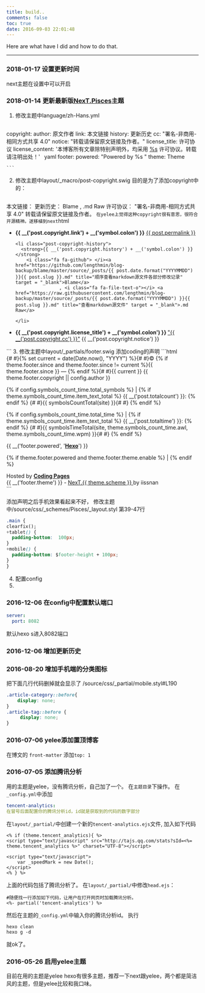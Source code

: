 ```yaml
---
title: build..
comments: false
toc: true
date: 2016-09-03 22:01:48
---
```


Here are what have I did and how to do that.

<!-- more -->
***
### 2018-01-17 设置更新时间
next主题在设置中可以开启

### 2018-01-14 更新最新版[NexT.Pisces](https://github.com/iissnan/hexo-theme-next)主题
1. 修改主题中language/zh-Hans.yml
    ```yml
  copyright:
    author: 原文作者
    link: 本文链接
    history: 更新历史
    cc: "署名-非商用-相同方式共享 4.0"
    notice: "转载请保留原文链接及作者。"
    license_title: 许可协议
    license_content: '本博客所有文章除特别声明外，均采用
      <a href="%s" rel="external nofollow" target="_blank">%s</a> 许可协议。转载请注明出处！'
    ```
    ```yaml
footer:
  powered: "Powered by %s "
  theme: Theme

    ```
2. 修改主题中layout/_macro/post-copyright.swig
    目的是为了添加copyright中的：
    ```yml
本文链接：
更新历史： Blame ,  .md Raw
许可协议：  "署名-非商用-相同方式共享 4.0" 转载请保留原文链接及作者。
    ```
    在yelee上觉得这种copyright很有意思，很符合开源精神。遂移植到next
    ```html
  <ul class="post-copyright">
    <li class="post-copyright-link">
      <strong>{{ __('post.copyright.link') + __('symbol.colon') }}</strong>
      <a href="{{ post.permalink }}" title="{{ post.title }}">{{ post.permalink }}</a>
      <span class="copy-path" data-clipboard-text=" 原文链接： {{ post.permalink }}　作 者 ：{{ post.copyright.author }}" title=" 点击复制文章链接 "><i class="fa fa-clipboard"></i></span>
      <script src="{{ theme.CDN.clipboard }}"> var clipboard = new Clipboard('.copy-path'); </script>
    </li>

    <li class="post-copyright-history">
      <strong>{{ __('post.copyright.history') + __('symbol.colon') }}</strong>
        <i class="fa fa-github"> </i><a href="https://github.com/lengthmin/blog-backup/blame/master/source/_posts/{{ post.date.format("YYYYMMDD") }}{{ post.slug }}.md" title="顺序查看markdown源文件各部分修改记录" target = "_blank">Blame</a>
                    , <i class="fa fa-file-text-o"></i> <a href="https://raw.githubusercontent.com/lengthmin/blog-backup/master/source/_posts/{{ post.date.format("YYYYMMDD") }}{{ post.slug }}.md" title="查看markdown源文件" target = "_blank">.md Raw</a>

    </li>
 <li class="post-copyright-license">
      <strong>{{ __('post.copyright.license_title') + __('symbol.colon') }} </strong>
 <i class="fa fa-creative-commons"></i> <a rel="license" href="http://creativecommons.org/licenses/by-nc-sa/4.0/" title="CC BY-NC-SA 4.0 International" target = "_blank">"{{ __('post.copyright.cc') }}"</a> {{ __('post.copyright.notice') }}
    </li>
    </ul>
    ```
3. 修改主题中layout/_partials/footer.swig
添加coding的声明
    ```html
<div class="copyright">{#
#}{% set current = date(Date.now(), "YYYY") %}{#
#}&copy; {% if theme.footer.since and theme.footer.since != current %}{{ theme.footer.since }} &mdash; {% endif %}{#
#}<span itemprop="copyrightYear">{{ current }}</span>
  <span class="with-love">
    <i class="fa fa-{{ theme.footer.icon }}"></i>
  </span>
  <span class="author" itemprop="copyrightHolder">{{ theme.footer.copyright || config.author }}</span>

  {% if config.symbols_count_time.total_symbols %}
    <span class="post-meta-divider">|</span>
    <span class="post-meta-item-icon">
      <i class="fa fa-area-chart"></i>
    </span>
    {% if theme.symbols_count_time.item_text_total %}
      <span class="post-meta-item-text">{{ __('post.totalcount') }}&#58;</span>
    {% endif %}
    <span title="{{ __('post.totalcount') }}">{#
    #}{{ symbolsCountTotal(site) }}{#
  #}</span>
  {% endif %}

  {% if config.symbols_count_time.total_time %}
    <span class="post-meta-divider">|</span>
    <span class="post-meta-item-icon">
      <i class="fa fa-coffee"></i>
    </span>
    {% if theme.symbols_count_time.item_text_total %}
      <span class="post-meta-item-text">{{ __('post.totaltime') }}&#58;</span>
    {% endif %}
    <span title="{{ __('post.totaltime') }}">{#
    #}{{ symbolsTimeTotal(site, theme.symbols_count_time.awl, theme.symbols_count_time.wpm) }}{#
  #}</span>
  {% endif %}
</div>

<div class="powered-by">
  {{ __('footer.powered', '<a class="theme-link" href="https://hexo.io" style="font-weight: bold">Hexo</a>') }}
</div>

{% if theme.footer.powered and theme.footer.theme.enable %}
  <span class="post-meta-divider">|</span>
{% endif %}

<div class="theme-info">
  Hosted by <a href="https://pages.coding.me" style="font-weight: bold">Coding Pages</a>
</div>


<div>
    {{ __('footer.theme') }} -
  <a class="theme-link" href="https://github.com/iissnan/hexo-theme-next">
    NexT.{{ theme.scheme }}
  </a> by iissnan
</div>
    ```
    
  添加声明之后手机效果看起来不好，
  修改主题中/source/css/_schemes/Pisces/_layout.styl 第39-47行
  ```css
.main {
  clearfix();
  +tablet() {
    padding-bottom:  100px;
  }
  +mobile() {
    padding-bottom: $footer-height + 100px;
  }
}
  ```
4. 配置config
5. 

### 2016-12-06 在config中配置默认端口
```yaml
server:
  port: 8082
```
默认hexo s进入8082端口
### 2016-12-06 增加更新历史

### 2016-08-20 增加手机端的分类图标

把下面几行代码删掉就会显示了
/source/css/_partial/mobile.styl#L190
```css
.article-category::before{
    display: none;
}
.article-tag::before {
     display: none;
}
```

### 2016-07-06 yelee添加置顶博客

在博文的 `front-matter` 添加`top: 1`

### 2016-07-05 添加腾讯分析

用的主题是yelee，没有腾讯分析，自己加了一个。
在`主题目录`下操作。
在`_config.yml`中添加
```yml
tencent-analytics:
在冒号后面配置你的腾讯分析id，id就是获取到的代码的数字部分
```
在`layout/_partial/`中创建一个新的`tencent-analytics.ejs`文件,
加入如下代码
```ejs
<% if (theme.tencent_analytics){ %>
<script type="text/javascript" src="http://tajs.qq.com/stats?sId=<%= theme.tencent_analytics %>" charset="UTF-8"></script>

<script type="text/javascript">
    var _speedMark = new Date();
</script>
<% } %>
```
上面的代码包括了腾讯分析了。
在`layout/_partial/`中修改`head.ejs`：
```ejs
#随便找一行添加如下代码，让用户在打开网页时加载腾讯分析。
<%- partial('tencent-analytics') %>
```
然后在主题的`_config.yml`中输入你的腾讯分析id。
执行
```
hexo clean
hexo g -d
```
就ok了。

### 2016-05-26 启用yelee主题

目前在用的主题是yelee
hexo有很多主题，推荐一下next跟yelee，两个都是简洁风的主题，但是yelee比较和我口味。

